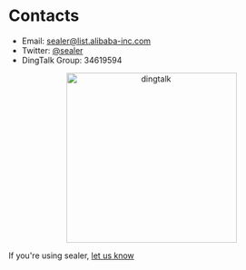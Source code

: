 # Contacts

* Email: sealer@list.alibaba-inc.com
* Twitter: [@sealer](https://twitter.com/sealer_oss)
* DingTalk Group: 34619594
<!-- markdownlint-disable -->
<div align="center">
  <img src="https://user-images.githubusercontent.com/31209634/199941518-82f88ba5-d13c-420c-9197-95a422f6b543.JPG" width="300" title="dingtalk">
</div>
<!-- markdownlint-restore -->

If you're using sealer, [let us know](https://github.com/sealerio/sealer/issues/119)